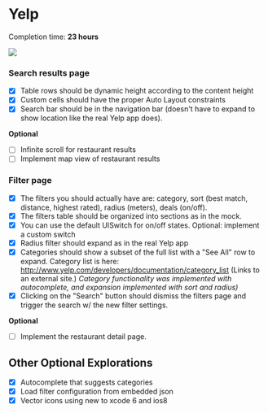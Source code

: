 # Yelp

Completion time: **23 hours**

![](https://github.com/sjmueller/ios-rotten/blob/master/ios-week2-yelp.gif)

### Search results page
- [x] Table rows should be dynamic height according to the content height
- [x] Custom cells should have the proper Auto Layout constraints
- [x] Search bar should be in the navigation bar (doesn't have to expand to show location like the real Yelp app does).

**Optional**

- [ ] Infinite scroll for restaurant results
- [ ] Implement map view of restaurant results

### Filter page

- [x] The filters you should actually have are: category, sort (best match, distance, highest rated), radius (meters), deals (on/off).
- [x] The filters table should be organized into sections as in the mock.
- [x] You can use the default UISwitch for on/off states. Optional: implement a custom switch
- [x] Radius filter should expand as in the real Yelp app
- [X] Categories should show a subset of the full list with a "See All" row to expand. Category list is here: http://www.yelp.com/developers/documentation/category_list (Links to an external site.)
*Category functionality was implemented with autocomplete, and expansion implemented with sort and radius)*
- [x] Clicking on the "Search" button should dismiss the filters page and trigger the search w/ the new filter settings.

**Optional**

- [ ] Implement the restaurant detail page.

## Other Optional Explorations

- [x] Autocomplete that suggests categories
- [x] Load filter configuration from embedded json
- [x] Vector icons using new to xcode 6 and ios8
